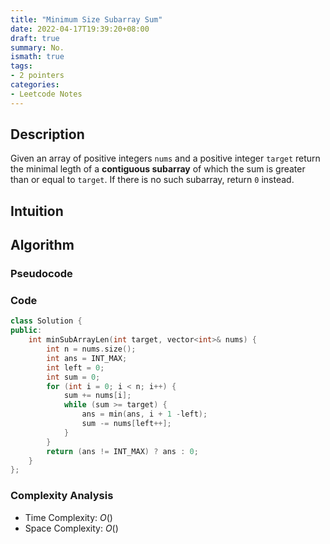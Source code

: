 ```yaml
---
title: "Minimum Size Subarray Sum"
date: 2022-04-17T19:39:20+08:00
draft: true
summary: No.
ismath: true
tags:
- 2 pointers
categories:
- Leetcode Notes
---
```


## Description
Given an array of positive integers `nums` and a positive integer `target` return the minimal legth of a **contiguous subarray**  of which the sum is greater than or equal to `target`. If there is no such subarray, return `0` instead.

## Intuition


## Algorithm


### Pseudocode



### Code
```cpp
class Solution {
public:
    int minSubArrayLen(int target, vector<int>& nums) {
        int n = nums.size();
        int ans = INT_MAX;
        int left = 0;
        int sum = 0;
        for (int i = 0; i < n; i++) {
            sum += nums[i];
            while (sum >= target) {
                ans = min(ans, i + 1 -left);
                sum -= nums[left++];
            }
        }
        return (ans != INT_MAX) ? ans : 0;
    }
};
```

### Complexity Analysis
- Time Complexity: $O()$
- Space Complexity: $O()$